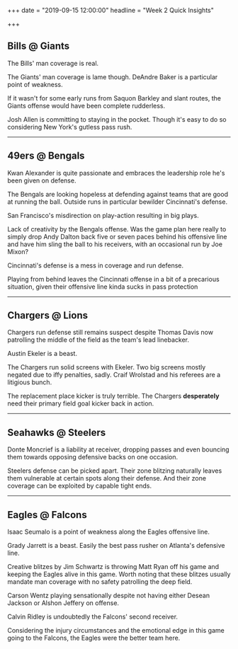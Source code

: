 +++
date = "2019-09-15 12:00:00"
headline = "Week 2 Quick Insights"

+++
## Bills @ Giants

The Bills' man coverage is real.

The Giants' man coverage is lame though. DeAndre Baker is a particular point of weakness.

If it wasn't for some early runs from Saquon Barkley and slant routes, the Giants offense would have been complete rudderless.

Josh Allen is committing to staying in the pocket. Though it's easy to do so considering New York's gutless pass rush.

***

## 49ers @ Bengals

Kwan Alexander is quite passionate and embraces the leadership role he's been given on defense.

The Bengals are looking hopeless at defending against teams that are good at running the ball. Outside runs in particular bewilder Cincinnati's defense.

San Francisco's misdirection on play-action resulting in big plays.

Lack of creativity by the Bengals offense. Was the game plan here really to simply drop Andy Dalton back five or seven paces behind his offensive line and have him sling the ball to his receivers, with an occasional run by Joe Mixon?

Cincinnati's defense is a mess in coverage and run defense.

Playing from behind leaves the Cincinnati offense in a bit of a precarious situation, given their offensive line kinda sucks in pass protection

***

## Chargers @ Lions

Chargers run defense still remains suspect despite Thomas Davis now patrolling the middle of the field as the team's lead linebacker.

Austin Ekeler is a beast.

The Chargers run solid screens with Ekeler. Two big screens mostly negated due to iffy penalties, sadly.  Craif Wrolstad and his referees are a litigious bunch.

The replacement place kicker is truly terrible. The Chargers **desperately** need their primary field goal kicker back in action.

***

## Seahawks @ Steelers

Donte Moncrief is a liability at receiver, dropping passes and even bouncing them towards opposing defensive backs on one occasion.

Steelers defense can be picked apart. Their zone blitzing naturally leaves them vulnerable at certain spots along their defense. And their zone coverage can be exploited by capable tight ends.

***

## Eagles @ Falcons

Isaac Seumalo is a point of weakness along the Eagles offensive line.

Grady Jarrett is a beast. Easily the best pass rusher on Atlanta's defensive line.

Creative blitzes by Jim Schwartz is throwing Matt Ryan off his game and keeping the Eagles alive in this game. Worth noting that these blitzes usually  mandate man coverage with no safety patrolling the deep field.

Carson Wentz playing sensationally despite not having either Desean Jackson or Alshon Jeffery on offense.

Calvin Ridley is undoubtedly the Falcons' second receiver.

Considering the injury circumstances and the emotional edge in this game going to the Falcons, the Eagles were the better team here.